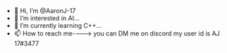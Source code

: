 - 👋 Hi, I’m @AaronJ-17
- 👀 I’m interested in AI...
- 🌱 I’m currently learning C++...
- 📫 How to reach me----> you can DM me on discord my user id is AJ 17#3477

<!---
AaronJ-17/AaronJ-17 is a ✨ special ✨ repository because its `README.md` (this file) appears on your GitHub profile.
You can click the Preview link to take a look at your changes.
--->
